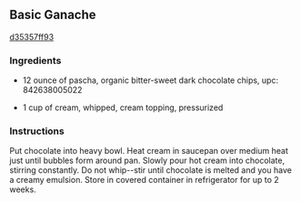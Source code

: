 ## Basic Ganache

[d35357ff93](http://www.food.com/recipe/basic-ganache-111535)

### Ingredients

 - 12 ounce of pascha, organic bitter-sweet dark chocolate chips, upc: 842638005022

 - 1 cup of cream, whipped, cream topping, pressurized

### Instructions

Put chocolate into heavy bowl. Heat cream in saucepan over medium heat just until bubbles form around pan. Slowly pour hot cream into chocolate, stirring constantly. Do not whip--stir until chocolate is melted and you have a creamy emulsion. Store in covered container in refrigerator for up to 2 weeks.